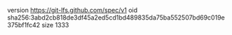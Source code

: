 version https://git-lfs.github.com/spec/v1
oid sha256:3abd2cb818de3df45a2ed5cd1bd489835da75ba552507bd69c019e375bf1fc42
size 1333
